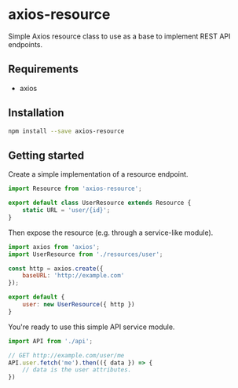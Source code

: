 # axios-resource

Simple Axios resource class to use as a base to implement REST API endpoints.

## Requirements

- axios

## Installation

```bash
npm install --save axios-resource
```

## Getting started

Create a simple implementation of a resource endpoint.

```javascript
import Resource from 'axios-resource';

export default class UserResource extends Resource {
    static URL = 'user/{id}';
}
```

Then expose the resource (e.g. through a service-like module).

```javascript
import axios from 'axios';
import UserResource from './resources/user';

const http = axios.create({
    baseURL: 'http://example.com'
});

export default {
    user: new UserResource({ http })
}
```

You're ready to use this simple API service module.

```javascript
import API from './api';

// GET http://example.com/user/me
API.user.fetch('me').then(({ data }) => {
    // data is the user attributes.
})
```
